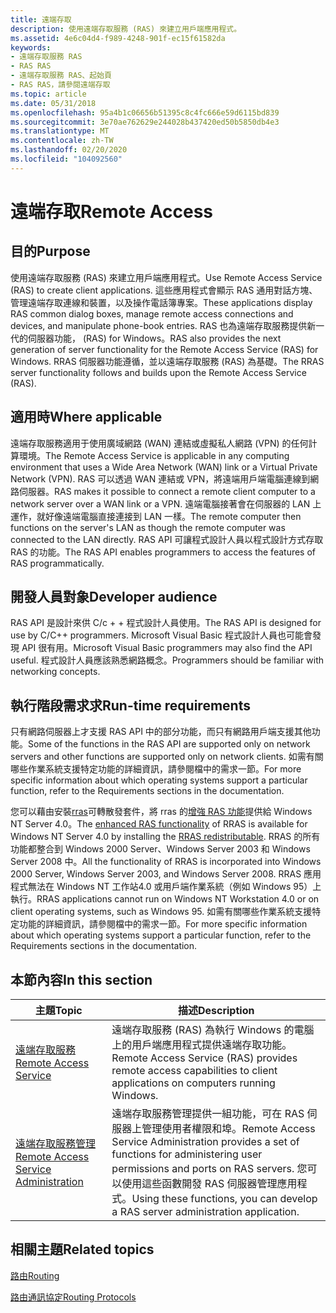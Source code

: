 ```yaml
---
title: 遠端存取
description: 使用遠端存取服務 (RAS) 來建立用戶端應用程式。
ms.assetid: 4e6c04d4-f989-4248-901f-ec15f61582da
keywords:
- 遠端存取服務 RAS
- RAS RAS
- 遠端存取服務 RAS、起始頁
- RAS RAS，請參閱遠端存取
ms.topic: article
ms.date: 05/31/2018
ms.openlocfilehash: 95a4b1c06656b51395c8c4fc666e59d6115bd839
ms.sourcegitcommit: 3e70ae762629e244028b437420ed50b5850db4e3
ms.translationtype: MT
ms.contentlocale: zh-TW
ms.lasthandoff: 02/20/2020
ms.locfileid: "104092560"
---
```

# <a name="remote-access"></a><span data-ttu-id="fa7c2-107">遠端存取</span><span class="sxs-lookup"><span data-stu-id="fa7c2-107">Remote Access</span></span>

## <a name="purpose"></a><span data-ttu-id="fa7c2-108">目的</span><span class="sxs-lookup"><span data-stu-id="fa7c2-108">Purpose</span></span>

<span data-ttu-id="fa7c2-109">使用遠端存取服務 (RAS) 來建立用戶端應用程式。</span><span class="sxs-lookup"><span data-stu-id="fa7c2-109">Use Remote Access Service (RAS) to create client applications.</span></span> <span data-ttu-id="fa7c2-110">這些應用程式會顯示 RAS 通用對話方塊、管理遠端存取連線和裝置，以及操作電話簿專案。</span><span class="sxs-lookup"><span data-stu-id="fa7c2-110">These applications display RAS common dialog boxes, manage remote access connections and devices, and manipulate phone-book entries.</span></span> <span data-ttu-id="fa7c2-111">RAS 也為遠端存取服務提供新一代的伺服器功能， (RAS) for Windows。</span><span class="sxs-lookup"><span data-stu-id="fa7c2-111">RAS also provides the next generation of server functionality for the Remote Access Service (RAS) for Windows.</span></span> <span data-ttu-id="fa7c2-112">RRAS 伺服器功能遵循，並以遠端存取服務 (RAS) 為基礎。</span><span class="sxs-lookup"><span data-stu-id="fa7c2-112">The RRAS server functionality follows and builds upon the Remote Access Service (RAS).</span></span>

## <a name="where-applicable"></a><span data-ttu-id="fa7c2-113">適用時</span><span class="sxs-lookup"><span data-stu-id="fa7c2-113">Where applicable</span></span>

<span data-ttu-id="fa7c2-114">遠端存取服務適用于使用廣域網路 (WAN) 連結或虛擬私人網路 (VPN) 的任何計算環境。</span><span class="sxs-lookup"><span data-stu-id="fa7c2-114">The Remote Access Service is applicable in any computing environment that uses a Wide Area Network (WAN) link or a Virtual Private Network (VPN).</span></span> <span data-ttu-id="fa7c2-115">RAS 可以透過 WAN 連結或 VPN，將遠端用戶端電腦連線到網路伺服器。</span><span class="sxs-lookup"><span data-stu-id="fa7c2-115">RAS makes it possible to connect a remote client computer to a network server over a WAN link or a VPN.</span></span> <span data-ttu-id="fa7c2-116">遠端電腦接著會在伺服器的 LAN 上運作，就好像遠端電腦直接連接到 LAN 一樣。</span><span class="sxs-lookup"><span data-stu-id="fa7c2-116">The remote computer then functions on the server's LAN as though the remote computer was connected to the LAN directly.</span></span> <span data-ttu-id="fa7c2-117">RAS API 可讓程式設計人員以程式設計方式存取 RAS 的功能。</span><span class="sxs-lookup"><span data-stu-id="fa7c2-117">The RAS API enables programmers to access the features of RAS programmatically.</span></span>

## <a name="developer-audience"></a><span data-ttu-id="fa7c2-118">開發人員對象</span><span class="sxs-lookup"><span data-stu-id="fa7c2-118">Developer audience</span></span>

<span data-ttu-id="fa7c2-119">RAS API 是設計來供 C/c + + 程式設計人員使用。</span><span class="sxs-lookup"><span data-stu-id="fa7c2-119">The RAS API is designed for use by C/C++ programmers.</span></span> <span data-ttu-id="fa7c2-120">Microsoft Visual Basic 程式設計人員也可能會發現 API 很有用。</span><span class="sxs-lookup"><span data-stu-id="fa7c2-120">Microsoft Visual Basic programmers may also find the API useful.</span></span> <span data-ttu-id="fa7c2-121">程式設計人員應該熟悉網路概念。</span><span class="sxs-lookup"><span data-stu-id="fa7c2-121">Programmers should be familiar with networking concepts.</span></span>

## <a name="run-time-requirements"></a><span data-ttu-id="fa7c2-122">執行階段需求求</span><span class="sxs-lookup"><span data-stu-id="fa7c2-122">Run-time requirements</span></span>

<span data-ttu-id="fa7c2-123">只有網路伺服器上才支援 RAS API 中的部分功能，而只有網路用戶端支援其他功能。</span><span class="sxs-lookup"><span data-stu-id="fa7c2-123">Some of the functions in the RAS API are supported only on network servers and other functions are supported only on network clients.</span></span> <span data-ttu-id="fa7c2-124">如需有關哪些作業系統支援特定功能的詳細資訊，請參閱檔中的需求一節。</span><span class="sxs-lookup"><span data-stu-id="fa7c2-124">For more specific information about which operating systems support a particular function, refer to the Requirements sections in the documentation.</span></span>

<span data-ttu-id="fa7c2-125">您可以藉由安裝[rras](https://www.microsoft.com/ntserver/nts/downloads/winfeatures/rras/rrasdown.asp)可轉散發套件，將 rras 的[增強 RAS 功能](function-comparison-windows-2000-versus-rras-redistributable.md)提供給 Windows NT Server 4.0。</span><span class="sxs-lookup"><span data-stu-id="fa7c2-125">The [enhanced RAS functionality](function-comparison-windows-2000-versus-rras-redistributable.md) of RRAS is available for Windows NT Server 4.0 by installing the [RRAS redistributable](https://www.microsoft.com/ntserver/nts/downloads/winfeatures/rras/rrasdown.asp).</span></span> <span data-ttu-id="fa7c2-126">RRAS 的所有功能都整合到 Windows 2000 Server、Windows Server 2003 和 Windows Server 2008 中。</span><span class="sxs-lookup"><span data-stu-id="fa7c2-126">All the functionality of RRAS is incorporated into Windows 2000 Server, Windows Server 2003, and Windows Server 2008.</span></span> <span data-ttu-id="fa7c2-127">RRAS 應用程式無法在 Windows NT 工作站4.0 或用戶端作業系統（例如 Windows 95）上執行。</span><span class="sxs-lookup"><span data-stu-id="fa7c2-127">RRAS applications cannot run on Windows NT Workstation 4.0 or on client operating systems, such as Windows 95.</span></span> <span data-ttu-id="fa7c2-128">如需有關哪些作業系統支援特定功能的詳細資訊，請參閱檔中的需求一節。</span><span class="sxs-lookup"><span data-stu-id="fa7c2-128">For more specific information about which operating systems support a particular function, refer to the Requirements sections in the documentation.</span></span>

## <a name="in-this-section"></a><span data-ttu-id="fa7c2-129">本節內容</span><span class="sxs-lookup"><span data-stu-id="fa7c2-129">In this section</span></span>



| <span data-ttu-id="fa7c2-130">主題</span><span class="sxs-lookup"><span data-stu-id="fa7c2-130">Topic</span></span>                                                                                             | <span data-ttu-id="fa7c2-131">描述</span><span class="sxs-lookup"><span data-stu-id="fa7c2-131">Description</span></span>                                                                                                                                                                                                              |
|---------------------------------------------------------------------------------------------------|--------------------------------------------------------------------------------------------------------------------------------------------------------------------------------------------------------------------------|
| [<span data-ttu-id="fa7c2-132">遠端存取服務</span><span class="sxs-lookup"><span data-stu-id="fa7c2-132">Remote Access Service</span></span>](about-remote-access-service.md)<br/>                               | <span data-ttu-id="fa7c2-133">遠端存取服務 (RAS) 為執行 Windows 的電腦上的用戶端應用程式提供遠端存取功能。</span><span class="sxs-lookup"><span data-stu-id="fa7c2-133">Remote Access Service (RAS) provides remote access capabilities to client applications on computers running Windows.</span></span><br/>                                                                                          |
| [<span data-ttu-id="fa7c2-134">遠端存取服務管理</span><span class="sxs-lookup"><span data-stu-id="fa7c2-134">Remote Access Service Administration</span></span>](about-remote-access-service-administration.md)<br/> | <span data-ttu-id="fa7c2-135">遠端存取服務管理提供一組功能，可在 RAS 伺服器上管理使用者權限和埠。</span><span class="sxs-lookup"><span data-stu-id="fa7c2-135">Remote Access Service Administration provides a set of functions for administering user permissions and ports on RAS servers.</span></span> <span data-ttu-id="fa7c2-136">您可以使用這些函數開發 RAS 伺服器管理應用程式。</span><span class="sxs-lookup"><span data-stu-id="fa7c2-136">Using these functions, you can develop a RAS server administration application.</span></span><br/> |



 

## <a name="related-topics"></a><span data-ttu-id="fa7c2-137">相關主題</span><span class="sxs-lookup"><span data-stu-id="fa7c2-137">Related topics</span></span>

<dl> <dt>

[<span data-ttu-id="fa7c2-138">路由</span><span class="sxs-lookup"><span data-stu-id="fa7c2-138">Routing</span></span>](routing-start-page.md)
</dt> <dt>

[<span data-ttu-id="fa7c2-139">路由通訊協定</span><span class="sxs-lookup"><span data-stu-id="fa7c2-139">Routing Protocols</span></span>](routing-protocols-start-page.md)
</dt> </dl>

 

 





